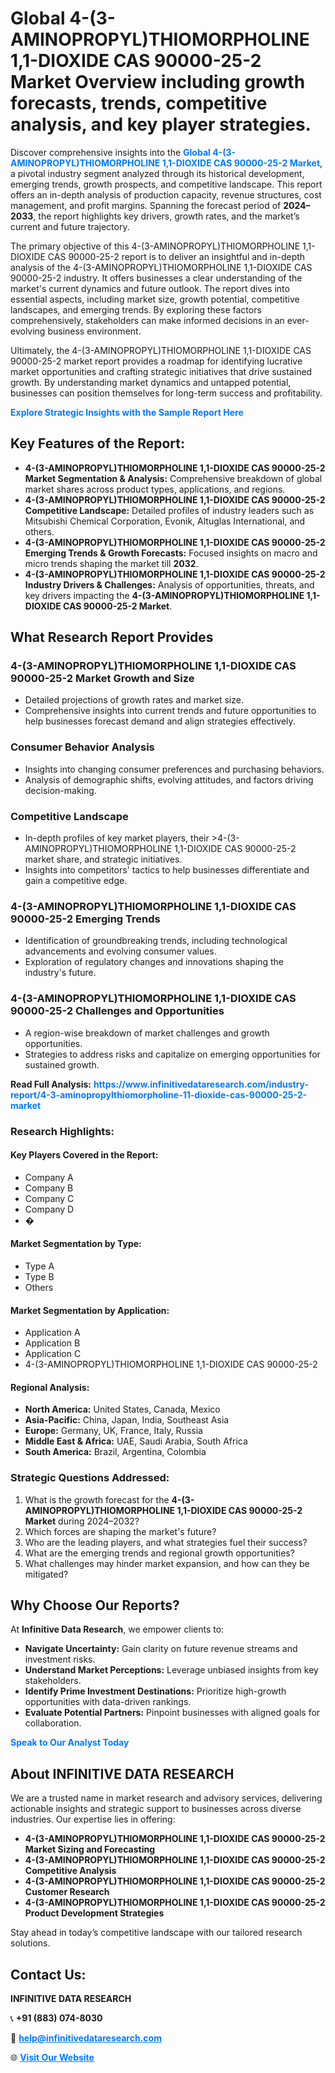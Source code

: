 <h1>Global 4-(3-AMINOPROPYL)THIOMORPHOLINE 1,1-DIOXIDE CAS 90000-25-2 Market Overview including growth forecasts, trends, competitive analysis, and key player strategies.</h1>
<p>
Discover comprehensive insights into the 
<a href="https://www.infinitivedataresearch.com/industry-report/4-3-aminopropylthiomorpholine-11-dioxide-cas-90000-25-2-market" rel="dofollow" style="color: #007BFF; text-decoration: none;"><strong>Global 4-(3-AMINOPROPYL)THIOMORPHOLINE 1,1-DIOXIDE CAS 90000-25-2 Market</strong></a>, a pivotal industry segment analyzed through its historical development, emerging trends, growth prospects, and competitive landscape. This report offers an in-depth analysis of production capacity, revenue structures, cost management, and profit margins. Spanning the forecast period of <strong>2024–2033</strong>, the report highlights key drivers, growth rates, and the market’s current and future trajectory.
</p>
<p>
The primary objective of this 4-(3-AMINOPROPYL)THIOMORPHOLINE 1,1-DIOXIDE CAS 90000-25-2 report is to deliver an insightful and in-depth analysis of the 4-(3-AMINOPROPYL)THIOMORPHOLINE 1,1-DIOXIDE CAS 90000-25-2 industry. It offers businesses a clear understanding of the market's current dynamics and future outlook. The report dives into essential aspects, including market size, growth potential, competitive landscapes, and emerging trends. By exploring these factors comprehensively, stakeholders can make informed decisions in an ever-evolving business environment.
</p>
<p>
Ultimately, the 4-(3-AMINOPROPYL)THIOMORPHOLINE 1,1-DIOXIDE CAS 90000-25-2 market report provides a roadmap for identifying lucrative market opportunities and crafting strategic initiatives that drive sustained growth. By understanding market dynamics and untapped potential, businesses can position themselves for long-term success and profitability.
</p>
<p>
<a href="https://www.infinitivedataresearch.com/request-sample/reportId=107476" style="color: #007BFF; text-decoration: none;"><strong>Explore Strategic Insights with the Sample Report Here</strong></a>
</p>

<h2>Key Features of the Report:</h2>
<ul>
<li><strong>4-(3-AMINOPROPYL)THIOMORPHOLINE 1,1-DIOXIDE CAS 90000-25-2 Market Segmentation & Analysis:</strong> Comprehensive breakdown of global market shares across product types, applications, and regions.</li>
<li><strong>4-(3-AMINOPROPYL)THIOMORPHOLINE 1,1-DIOXIDE CAS 90000-25-2 Competitive Landscape:</strong> Detailed profiles of industry leaders such as Mitsubishi Chemical Corporation, Evonik, Altuglas International, and others.</li>
<li><strong>4-(3-AMINOPROPYL)THIOMORPHOLINE 1,1-DIOXIDE CAS 90000-25-2 Emerging Trends & Growth Forecasts:</strong> Focused insights on macro and micro trends shaping the market till <strong>2032</strong>.</li>
<li><strong>4-(3-AMINOPROPYL)THIOMORPHOLINE 1,1-DIOXIDE CAS 90000-25-2 Industry Drivers & Challenges:</strong> Analysis of opportunities, threats, and key drivers impacting the <strong>4-(3-AMINOPROPYL)THIOMORPHOLINE 1,1-DIOXIDE CAS 90000-25-2 Market</strong>.</li>
</ul>

<h2>What Research Report Provides</h2>
<h3>4-(3-AMINOPROPYL)THIOMORPHOLINE 1,1-DIOXIDE CAS 90000-25-2 Market Growth and Size</h3>
<ul>
<li>Detailed projections of growth rates and market size.</li>
<li>Comprehensive insights into current trends and future opportunities to help businesses forecast demand and align strategies effectively.</li>
</ul>

<h3>Consumer Behavior Analysis</h3>
<ul>
<li>Insights into changing consumer preferences and purchasing behaviors.</li>
<li>Analysis of demographic shifts, evolving attitudes, and factors driving decision-making.</li>
</ul>

<h3>Competitive Landscape</h3>
<ul>
<li>In-depth profiles of key market players, their >4-(3-AMINOPROPYL)THIOMORPHOLINE 1,1-DIOXIDE CAS 90000-25-2 market share, and strategic initiatives.</li>
<li>Insights into competitors' tactics to help businesses differentiate and gain a competitive edge.</li>
</ul>

<h3>4-(3-AMINOPROPYL)THIOMORPHOLINE 1,1-DIOXIDE CAS 90000-25-2 Emerging Trends</h3>
<ul>
<li>Identification of groundbreaking trends, including technological advancements and evolving consumer values.</li>
<li>Exploration of regulatory changes and innovations shaping the industry's future.</li>
</ul>

<h3>4-(3-AMINOPROPYL)THIOMORPHOLINE 1,1-DIOXIDE CAS 90000-25-2 Challenges and Opportunities</h3>
<ul>
<li>A region-wise breakdown of market challenges and growth opportunities.</li>
<li>Strategies to address risks and capitalize on emerging opportunities for sustained growth.</li>
</ul>
<p><strong>Read Full Analysis:</strong> <a href="https://www.infinitivedataresearch.com/industry-report/4-3-aminopropylthiomorpholine-11-dioxide-cas-90000-25-2-market" rel="dofollow" style="color: #007BFF; text-decoration: none;"><strong>https://www.infinitivedataresearch.com/industry-report/4-3-aminopropylthiomorpholine-11-dioxide-cas-90000-25-2-market</strong></a></p>
<h3>Research Highlights:</h3>
<h4>Key Players Covered in the Report:</h4>
<ul><li>Company A</li><li>Company B</li><li>Company C</li><li>Company D</li><li>�</li></ul>
<h4>Market Segmentation by Type:</h4>
<ul><li>Type A</li><li>Type B</li><li>Others</li></ul>
<h4>Market Segmentation by Application:</h4>
<ul><li>Application A</li><li>Application B</li><li>Application C</li><li>4-(3-AMINOPROPYL)THIOMORPHOLINE 1,1-DIOXIDE CAS 90000-25-2</li></ul>

<h4>Regional Analysis:</h4>
<ul>
<li><strong>North America:</strong> United States, Canada, Mexico</li>
<li><strong>Asia-Pacific:</strong> China, Japan, India, Southeast Asia</li>
<li><strong>Europe:</strong> Germany, UK, France, Italy, Russia</li>
<li><strong>Middle East & Africa:</strong> UAE, Saudi Arabia, South Africa</li>
<li><strong>South America:</strong> Brazil, Argentina, Colombia</li>
</ul>

<h3>Strategic Questions Addressed:</h3>
<ol>
<li>What is the growth forecast for the <strong>4-(3-AMINOPROPYL)THIOMORPHOLINE 1,1-DIOXIDE CAS 90000-25-2 Market</strong> during 2024–2032?</li>
<li>Which forces are shaping the market's future?</li>
<li>Who are the leading players, and what strategies fuel their success?</li>
<li>What are the emerging trends and regional growth opportunities?</li>
<li>What challenges may hinder market expansion, and how can they be mitigated?</li>
</ol>

<h2>Why Choose Our Reports?</h2>
<p>At <strong>Infinitive Data Research</strong>, we empower clients to:</p>
<ul>
<li><strong>Navigate Uncertainty:</strong> Gain clarity on future revenue streams and investment risks.</li>
<li><strong>Understand Market Perceptions:</strong> Leverage unbiased insights from key stakeholders.</li>
<li><strong>Identify Prime Investment Destinations:</strong> Prioritize high-growth opportunities with data-driven rankings.</li>
<li><strong>Evaluate Potential Partners:</strong> Pinpoint businesses with aligned goals for collaboration.</li>
</ul>
<p><a href="https://www.infinitivedataresearch.com/industry-report/4-3-aminopropylthiomorpholine-11-dioxide-cas-90000-25-2-market" rel="dofollow" style="color: #007BFF; text-decoration: none;"><strong>Speak to Our Analyst Today</strong></a></p>

<h2>About INFINITIVE DATA RESEARCH</h2>
<p>We are a trusted name in market research and advisory services, delivering actionable insights and strategic support to businesses across diverse industries. Our expertise lies in offering:</p>
<ul>
<li><strong>4-(3-AMINOPROPYL)THIOMORPHOLINE 1,1-DIOXIDE CAS 90000-25-2 Market Sizing and Forecasting</strong></li>
<li><strong>4-(3-AMINOPROPYL)THIOMORPHOLINE 1,1-DIOXIDE CAS 90000-25-2 Competitive Analysis</strong></li>
<li><strong>4-(3-AMINOPROPYL)THIOMORPHOLINE 1,1-DIOXIDE CAS 90000-25-2 Customer Research</strong></li>
<li><strong>4-(3-AMINOPROPYL)THIOMORPHOLINE 1,1-DIOXIDE CAS 90000-25-2 Product Development Strategies</strong></li>
</ul>
<p>Stay ahead in today’s competitive landscape with our tailored research solutions.</p>

<h2>Contact Us:</h2>
<p><strong>INFINITIVE DATA RESEARCH</strong></p>
<p>📞 <strong>+91 (883) 074-8030</strong></p>
<p>📧 <strong><a href="mailto:help@infinitivedataresearch.com" style="color: #007BFF;">help@infinitivedataresearch.com</a></strong></p>
<p>🌐 <strong><a href="https://www.infinitivedataresearch.com" rel="dofollow" style="color: #007BFF;">Visit Our Website</a></strong></p>